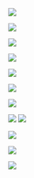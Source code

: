 ![](Pasted%20image%2020250226154802.png)

![](Pasted%20image%2020250226154926.png)

![](Pasted%20image%2020250226155108.png)

![](Pasted%20image%2020250226155318.png)

![](Pasted%20image%2020250226155408.png)

![](Pasted%20image%2020250226155445.png)

![](Pasted%20image%2020250226160226.png)

![](Pasted%20image%2020250226160619.png)
![](Pasted%20image%2020250226160758.png)

![](Pasted%20image%2020250226161028.png)

![](Pasted%20image%2020250226162841.png)

![](Pasted%20image%2020250226162908.png)






